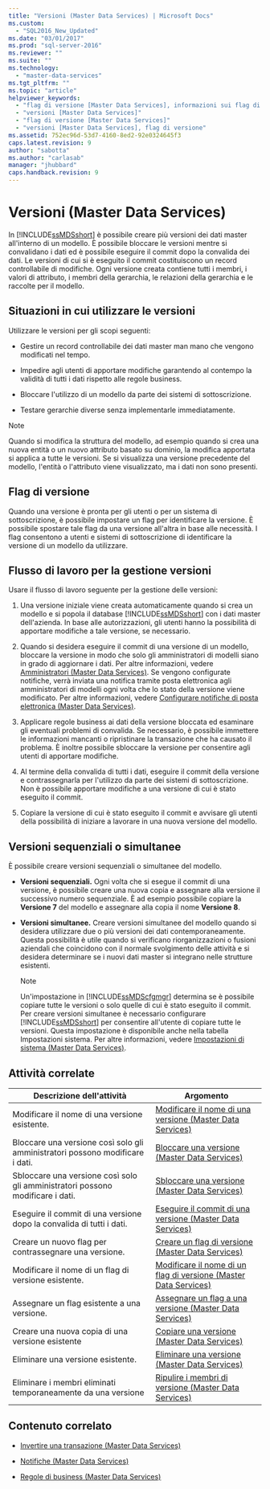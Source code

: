 ```yaml
---
title: "Versioni (Master Data Services) | Microsoft Docs"
ms.custom: 
  - "SQL2016_New_Updated"
ms.date: "03/01/2017"
ms.prod: "sql-server-2016"
ms.reviewer: ""
ms.suite: ""
ms.technology: 
  - "master-data-services"
ms.tgt_pltfrm: ""
ms.topic: "article"
helpviewer_keywords: 
  - "flag di versione [Master Data Services], informazioni sui flag di versione"
  - "versioni [Master Data Services]"
  - "flag di versione [Master Data Services]"
  - "versioni [Master Data Services], flag di versione"
ms.assetid: 752ec96d-53d7-4160-8ed2-92e0324645f3
caps.latest.revision: 9
author: "sabotta"
ms.author: "carlasab"
manager: "jhubbard"
caps.handback.revision: 9
---
```

# Versioni (Master Data Services)
  In [!INCLUDE[ssMDSshort](../includes/ssmdsshort-md.md)] è possibile creare più versioni dei dati master all'interno di un modello. È possibile bloccare le versioni mentre si convalidano i dati ed è possibile eseguire il commit dopo la convalida dei dati. Le versioni di cui si è eseguito il commit costituiscono un record controllabile di modifiche. Ogni versione creata contiene tutti i membri, i valori di attributo, i membri della gerarchia, le relazioni della gerarchia e le raccolte per il modello.  
  
## Situazioni in cui utilizzare le versioni  
 Utilizzare le versioni per gli scopi seguenti:  
  
-   Gestire un record controllabile dei dati master man mano che vengono modificati nel tempo.  
  
-   Impedire agli utenti di apportare modifiche garantendo al contempo la validità di tutti i dati rispetto alle regole business.  
  
-   Bloccare l'utilizzo di un modello da parte dei sistemi di sottoscrizione.  
  
-   Testare gerarchie diverse senza implementarle immediatamente.  
  
> [!NOTE]  
>  Quando si modifica la struttura del modello, ad esempio quando si crea una nuova entità o un nuovo attributo basato su dominio, la modifica apportata si applica a tutte le versioni. Se si visualizza una versione precedente del modello, l'entità o l'attributo viene visualizzato, ma i dati non sono presenti.  
  
## Flag di versione  
 Quando una versione è pronta per gli utenti o per un sistema di sottoscrizione, è possibile impostare un flag per identificare la versione. È possibile spostare tale flag da una versione all'altra in base alle necessità. I flag consentono a utenti e sistemi di sottoscrizione di identificare la versione di un modello da utilizzare.  
  
## Flusso di lavoro per la gestione versioni  
 Usare il flusso di lavoro seguente per la gestione delle versioni:  
  
1.  Una versione iniziale viene creata automaticamente quando si crea un modello e si popola il database [!INCLUDE[ssMDSshort](../includes/ssmdsshort-md.md)] con i dati master dell'azienda. In base alle autorizzazioni, gli utenti hanno la possibilità di apportare modifiche a tale versione, se necessario.  
  
2.  Quando si desidera eseguire il commit di una versione di un modello, bloccare la versione in modo che solo gli amministratori di modelli siano in grado di aggiornare i dati. Per altre informazioni, vedere [Amministratori &#40;Master Data Services&#41;](../master-data-services/administrators-master-data-services.md). Se vengono configurate notifiche, verrà inviata una notifica tramite posta elettronica agli amministratori di modelli ogni volta che lo stato della versione viene modificato. Per altre informazioni, vedere [Configurare notifiche di posta elettronica &#40;Master Data Services&#41;](../master-data-services/configure-email-notifications-master-data-services.md).  
  
3.  Applicare regole business ai dati della versione bloccata ed esaminare gli eventuali problemi di convalida. Se necessario, è possibile immettere le informazioni mancanti o ripristinare la transazione che ha causato il problema. È inoltre possibile sbloccare la versione per consentire agli utenti di apportare modifiche.  
  
4.  Al termine della convalida di tutti i dati, eseguire il commit della versione e contrassegnarla per l'utilizzo da parte dei sistemi di sottoscrizione. Non è possibile apportare modifiche a una versione di cui è stato eseguito il commit.  
  
5.  Copiare la versione di cui è stato eseguito il commit e avvisare gli utenti della possibilità di iniziare a lavorare in una nuova versione del modello.  
  
## Versioni sequenziali o simultanee  
 È possibile creare versioni sequenziali o simultanee del modello.  
  
-   **Versioni sequenziali.** Ogni volta che si esegue il commit di una versione, è possibile creare una nuova copia e assegnare alla versione il successivo numero sequenziale. È ad esempio possibile copiare la **Versione 7** del modello e assegnare alla copia il nome **Versione 8**.  
  
-   **Versioni simultanee.** Creare versioni simultanee del modello quando si desidera utilizzare due o più versioni dei dati contemporaneamente. Questa possibilità è utile quando si verificano riorganizzazioni o fusioni aziendali che coincidono con il normale svolgimento delle attività e si desidera determinare se i nuovi dati master si integrano nelle strutture esistenti.  
  
    > [!NOTE]  
    >  Un'impostazione in [!INCLUDE[ssMDScfgmgr](../includes/ssmdscfgmgr-md.md)] determina se è possibile copiare tutte le versioni o solo quelle di cui è stato eseguito il commit. Per creare versioni simultanee è necessario configurare [!INCLUDE[ssMDSshort](../includes/ssmdsshort-md.md)] per consentire all'utente di copiare tutte le versioni. Questa impostazione è disponibile anche nella tabella Impostazioni sistema. Per altre informazioni, vedere [Impostazioni di sistema &#40;Master Data Services&#41;](../master-data-services/system-settings-master-data-services.md).  
  
## Attività correlate  
  
|Descrizione dell'attività|Argomento|  
|----------------------|-----------|  
|Modificare il nome di una versione esistente.|[Modificare il nome di una versione &#40;Master Data Services&#41;](../master-data-services/change-a-version-name-master-data-services.md)|  
|Bloccare una versione così solo gli amministratori possono modificare i dati.|[Bloccare una versione &#40;Master Data Services&#41;](../master-data-services/lock-a-version-master-data-services.md)|  
|Sbloccare una versione così solo gli amministratori possono modificare i dati.|[Sbloccare una versione &#40;Master Data Services&#41;](../master-data-services/unlock-a-version-master-data-services.md)|  
|Eseguire il commit di una versione dopo la convalida di tutti i dati.|[Eseguire il commit di una versione &#40;Master Data Services&#41;](../master-data-services/commit-a-version-master-data-services.md)|  
|Creare un nuovo flag per contrassegnare una versione.|[Creare un flag di versione &#40;Master Data Services&#41;](../master-data-services/create-a-version-flag-master-data-services.md)|  
|Modificare il nome di un flag di versione esistente.|[Modificare il nome di un flag di versione &#40;Master Data Services&#41;](../master-data-services/change-a-version-flag-name-master-data-services.md)|  
|Assegnare un flag esistente a una versione.|[Assegnare un flag a una versione &#40;Master Data Services&#41;](../master-data-services/assign-a-flag-to-a-version-master-data-services.md)|  
|Creare una nuova copia di una versione esistente|[Copiare una versione &#40;Master Data Services&#41;](../master-data-services/copy-a-version-master-data-services.md)|  
|Eliminare una versione esistente.|[Eliminare una versione &#40;Master Data Services&#41;](../master-data-services/delete-a-version-master-data-services.md)|  
|Eliminare i membri eliminati temporaneamente da una versione|[Ripulire i membri di versione &#40;Master Data Services&#41;](../master-data-services/purge-version-members-master-data-services.md)|  
  
## Contenuto correlato  
  
-   [Invertire una transazione &#40;Master Data Services&#41;](../master-data-services/reverse-a-transaction-master-data-services.md)  
  
-   [Notifiche &#40;Master Data Services&#41;](../master-data-services/notifications-master-data-services.md)  
  
-   [Regole di business &#40;Master Data Services&#41;](../master-data-services/business-rules-master-data-services.md)  
  
  